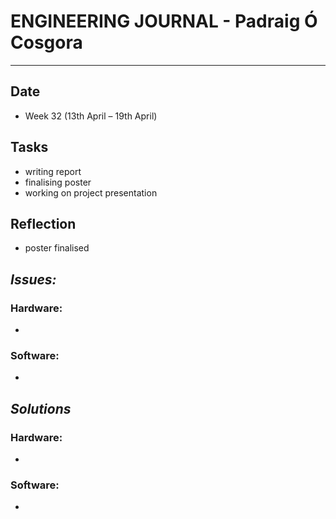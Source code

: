 
# **ENGINEERING JOURNAL - Padraig Ó Cosgora**
----------------------------------------------------------------------

## **Date**
-	Week 32 (13th April – 19th April)

## **Tasks**
- writing report 
- finalising poster
- working on project presentation

## **Reflection**
- poster finalised

## **_Issues:_**

### **Hardware:**
-	

### **Software:**
-	

## **_Solutions_**

### **Hardware:**
-	


### **Software:**
-	
